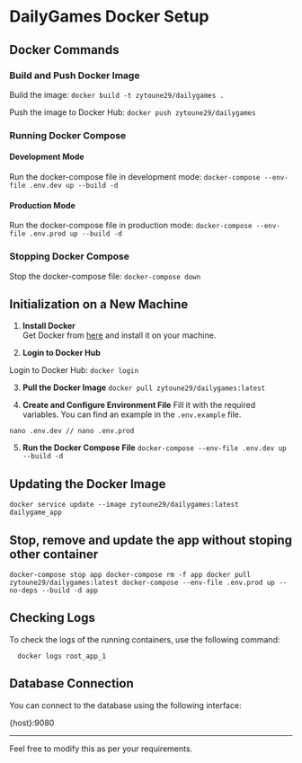 # DailyGames Docker Setup

## Docker Commands

### Build and Push Docker Image

Build the image:
``
docker build -t zytoune29/dailygames .
``

Push the image to Docker Hub:
``
docker push zytoune29/dailygames
``

### Running Docker Compose

#### Development Mode

Run the docker-compose file in development mode:
``
docker-compose --env-file .env.dev up --build -d
``
#### Production Mode
Run the docker-compose file in production mode:
``
docker-compose --env-file .env.prod up --build -d
``

### Stopping Docker Compose
    
Stop the docker-compose file:
``
docker-compose down
``

## Initialization on a New Machine

1. **Install Docker**  
   Get Docker from [here](https://www.docker.com/products/docker-desktop) and install it on your machine.

2. **Login to Docker Hub**

Login to Docker Hub:
``
docker login
``

3. **Pull the Docker Image**
``
docker pull zytoune29/dailygames:latest
``

4. **Create and Configure Environment File**
Fill it with the required variables. You can find an example in the `.env.example` file.

``
nano .env.dev // nano .env.prod
``

5. **Run the Docker Compose File**
``
docker-compose --env-file .env.dev up --build -d
``

## Updating the Docker Image

``
docker service update --image zytoune29/dailygames:latest dailygame_app
``

## Stop, remove and update the app without stoping other container
``
docker-compose stop app
docker-compose rm -f app
docker pull zytoune29/dailygames:latest
docker-compose --env-file .env.prod up --no-deps --build -d app
``

## Checking Logs

To check the logs of the running containers, use the following command:

``  
docker logs root_app_1
``

## Database Connection

You can connect to the database using the following interface:

{host}:9080

---

Feel free to modify this as per your requirements.
